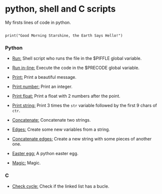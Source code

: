 # python, shell and C scripts


My firsts lines of code in python.

```

print("Good Morning Starshine, the Earth Says Hello!")

```

### Python

* [Run:](./0-run) Shell script who runs the file in the $PIFFLE global variable.

* [Run in-line:](./1-run_inline) Execute the code in the $PRECODE global variable.

* [Print:](./2-print.py) Print a beautiful message.

* [Print number:](./3-print_number.py) Print an integer.

* [Print float:](./4-print_float.py) Print a float with 2 numbers after the point.

* [Print string:](./5-print_string.py) Print 3 times the `str` variable followed by the first 9 chars of `ctr`.

* [Concatenate:](./6-concat.py) Concatenate two strings.

* [Edges:](./7-edges.py) Create some new variables from a string.

* [Concatenate edges:](./8-concat_edges.py) Create a new string with some pieces of another one.

* [Easter egg:](./9-easter_egg.py) A python easter egg.

* [Magic:](./102-magic_calculation.py) Magic.


### C

* [Check cycle:](./10-check_cycle.c) Check if the linked list has a bucle.
